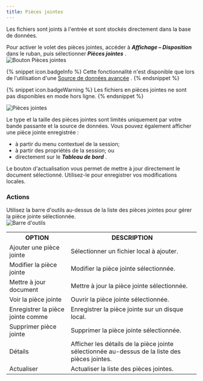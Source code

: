 ```yaml
---
title: Pièces jointes
---
```

Les fichiers sont joints à l'entrée et sont stockés directement dans la base de données.  

Pour activer le volet des pièces jointes, accéder à ***Affichage – Disposition*** dans le ruban, puis sélectionner ***Pièces jointes*** .  
![Bouton Pièces jointes](https://webdevolutions.azureedge.net/docs/fr/rdm/windows/clip3565.png) 

{% snippet icon.badgeInfo %} 
Cette fonctionnalité n'est disponible que lors de l'utilisation d'une [Source de données avancée](/rdm/windows/data-sources/data-sources-types/advanced-data-sources/) . 
{% endsnippet %}
 
{% snippet icon.badgeWarning %} 
Les fichiers en pièces jointes ne sont pas disponibles en mode hors ligne. 
{% endsnippet %}
 
![Pièces jointes](https://webdevolutions.azureedge.net/docs/fr/rdm/windows/clip10992.png) 

Le type et la taille des pièces jointes sont limités uniquement par votre bande passante et la source de données. Vous pouvez également afficher une pièce jointe enregistrée :  

* à partir du menu contextuel de la session; 
* à partir des propriétés de la session; ou 
* directement sur le ***Tableau de bord*** . 

Le bouton d'actualisation vous permet de mettre à jour directement le document sélectionné. Utilisez-le pour enregistrer vos modifications locales. 

### Actions 

Utilisez la barre d'outils au-dessus de la liste des pièces jointes pour gérer la pièce jointe sélectionnée.  
![Barre d'outils](https://webdevolutions.azureedge.net/docs/fr/rdm/windows/clip3566.png) 

<table>
	<tr>
		<th>
OPTION 
		</th>
		<th>
DESCRIPTION 
		</th>
	</tr>
	<tr>
		<td>
Ajouter une pièce jointe 
		</td>
		<td>
Sélectionner un fichier local à ajouter. 
		</td>
	</tr>
	<tr>
		<td>
Modifier la pièce jointe 
		</td>
		<td>
Modifier la pièce jointe sélectionnée. 
		</td>
	</tr>
	<tr>
		<td>
Mettre à jour document 
		</td>
		<td>
Mettre à jour la pièce jointe sélectionnée. 
		</td>
	</tr>
	<tr>
		<td>
Voir la pièce jointe 
		</td>
		<td>
Ouvrir la pièce jointe sélectionnée. 
		</td>
	</tr>
	<tr>
		<td>
Enregistrer la pièce jointe comme 
		</td>
		<td>
Enregistrer la pièce jointe sur un disque local. 
		</td>
	</tr>
	<tr>
		<td>
Supprimer pièce jointe 
		</td>
		<td>
Supprimer la pièce jointe sélectionnée. 
		</td>
	</tr>
	<tr>
		<td>
Détails 
		</td>
		<td>
Afficher les détails de la pièce jointe sélectionnée au-dessus de la liste des pièces jointes. 
		</td>
	</tr>
	<tr>
		<td>
Actualiser 
		</td>
		<td>
Actualiser la liste des pièces jointes. 
		</td>
	</tr>
</table>


